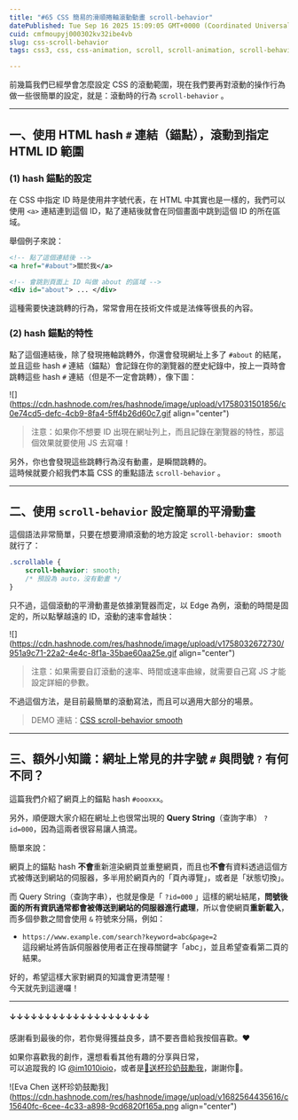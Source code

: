```yaml
---
title: "#65 CSS 簡易的滑順捲軸滾動動畫 scroll-behavior"
datePublished: Tue Sep 16 2025 15:09:05 GMT+0000 (Coordinated Universal Time)
cuid: cmfmoupyj000302kv32ibe4vb
slug: css-scroll-behavior
tags: css3, css, css-animation, scroll, scroll-animation, scroll-behavior

---
```


前幾篇我們已經學會怎麼設定 CSS 的滾動範圍，現在我們要再對滾動的操作行為做一些很簡單的設定，就是：滾動時的行為 `scroll-behavior` 。

---

## 一、使用 HTML hash `#` 連結（錨點），滾動到指定 HTML ID 範圍

### (1) hash 錨點的設定

在 CSS 中指定 ID 時是使用井字號代表，在 HTML 中其實也是一樣的，我們可以使用 `<a>` 連結連到這個 ID，點了連結後就會在同個畫面中跳到這個 ID 的所在區域。

舉個例子來說：

```xml
<!-- 點了這個連結後 -->
<a href="#about">關於我</a>

<!-- 會跳到頁面上 ID 叫做 about 的區域 -->
<div id="about"> ... </div>
```

這種需要快速跳轉的行為，常常會用在技術文件或是法條等很長的內容。

### (2) hash 錨點的特性

點了這個連結後，除了發現捲軸跳轉外，你還會發現網址上多了 `#about` 的結尾，並且這些 hash `#` 連結（錨點）會記錄在你的瀏覽器的歷史紀錄中，按上一頁時會跳轉這些 hash `#` 連結（但是不一定會跳轉），像下圖：

![](https://cdn.hashnode.com/res/hashnode/image/upload/v1758031501856/c0e74cd5-defc-4cb9-8fa4-5ff4b26d60c7.gif align="center")

> 注意：如果你不想要 ID 出現在網址列上，而且記錄在瀏覽器的特性，那這個效果就要使用 JS 去寫囉！

另外，你也會發現這些跳轉行為沒有動畫，是瞬間跳轉的。  
這時候就要介紹我們本篇 CSS 的重點語法 `scroll-behavior` 。

---

## 二、使用 `scroll-behavior` 設定簡單的平滑動畫

這個語法非常簡單，只要在想要滑順滾動的地方設定 `scroll-behavior: smooth` 就行了：

```css
.scrollable {
    scroll-behavior: smooth;
    /* 預設為 auto，沒有動畫 */
}
```

只不過，這個滾動的平滑動畫是依據瀏覽器而定，以 Edge 為例，滾動的時間是固定的，所以點擊越遠的 ID，滾動的速率會越快：

![](https://cdn.hashnode.com/res/hashnode/image/upload/v1758032672730/951a9c71-22a2-4e4c-8f1a-35bae60aa25e.gif align="center")

> 注意：如果需要自訂滾動的速率、時間或速率曲線，就需要自己寫 JS 才能設定詳細的參數。

不過這個方法，是目前最簡單的滾動寫法，而且可以適用大部分的場景。

> DEMO 連結：[CSS scroll-behavior smooth](https://codepen.io/im1010ioio/pen/ogjoqGR)

---

## 三、額外小知識：網址上常見的井字號 `#` 與問號 `?` 有何不同？

這篇我們介紹了網頁上的錨點 hash `#oooxxx`。

另外，順便跟大家介紹在網址上也很常出現的 **Query String**（查詢字串） `?id=000`，因為這兩者很容易讓人搞混。

簡單來說：

網頁上的錨點 hash **不會**重新渲染網頁並重整網頁，而且也**不會**有資料透過這個方式被傳送到網站的伺服器，多半用於網頁內的「頁內導覽」，或者是「狀態切換」。

而 Query String（查詢字串），也就是像是「 `?id=000` 」這樣的網址結尾，**問號後面的所有資訊通常都會被傳送到網站的伺服器進行處理**，所以會使網頁**重新載入**，而多個參數之間會使用 `&` 符號來分隔，例如：

* `https://www.example.com/search?keyword=abc&page=2`  
    這段網址將告訴伺服器使用者正在搜尋關鍵字「abc」，並且希望查看第二頁的結果。
    

好的，希望這樣大家對網頁的知識會更清楚喔！  
今天就先到這邊囉！

---

#### ↓↓↓↓↓↓↓↓↓↓↓↓↓↓↓↓↓↓↓↓

感謝看到最後的你，若你覺得獲益良多，請不要吝嗇給我按個喜歡。❤️

如果你喜歡我的創作，還想看看其他有趣的分享與日常，  
可以追蹤我的 IG [@im1010ioio](https://www.instagram.com/im1010ioio/)，或者是[🧋送杯珍奶鼓勵我](https://im1010ioio.bobaboba.me/)，謝謝你🥰。

![Eva Chen 送杯珍奶鼓勵我](https://cdn.hashnode.com/res/hashnode/image/upload/v1682564435616/c15640fc-6cee-4c33-a898-9cd6820f165a.png align="center")